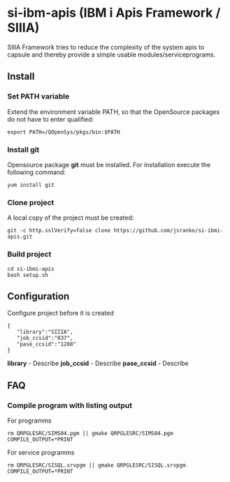 # si-ibm-apis (IBM i Apis Framework / SIIIA)

SIIIA Framework tries to reduce the complexity of the system apis to capsule and thereby provide a simple usable modules/serviceprograms. 

## Install

### Set PATH variable

Extend the environment variable PATH, so that the OpenSource packages do not have to enter qualified:

```
export PATH=/QOpenSys/pkgs/bin:$PATH
```

### Install git

Opensource package **git** must be installed. For installation execute the following command:
```
yum install git
```

### Clone project
A local copy of the project must be created:
```
git -c http.sslVerify=false clone https://github.com/jsranko/si-ibmi-apis.git
```

### Build project

```
cd si-ibmi-apis
bash setup.sh
```

## Configuration

Configure project before it is created 

```
{
   "library":"SIIIA",
   "job_ccsid":"037",
   "pase_ccsid":"1208"
}
```
**library** - Describe
**job_ccsid** - Describe
**pase_ccsid** - Describe

## FAQ
### Compile program with listing output
For programms
```
rm QRPGLESRC/SIMS04.pgm || gmake QRPGLESRC/SIMS04.pgm COMPILE_OUTPUT=*PRINT
```
For service programms
```
rm QRPGLESRC/SISQL.srvpgm || gmake QRPGLESRC/SISQL.srvpgm COMPILE_OUTPUT=*PRINT
```
